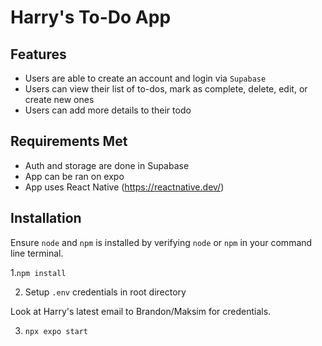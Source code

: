 # Harry's To-Do App

## Features

- Users are able to create an account and login via `Supabase`
- Users can view their list of to-dos, mark as complete, delete, edit, or create new ones
- Users can add more details to their todo

## Requirements Met

- Auth and storage are done in Supabase
- App can be ran on expo
- App uses React Native (https://reactnative.dev/)

## Installation

Ensure `node` and `npm` is installed by verifying `node` or `npm` in your command line terminal.

1.`npm install`

2. Setup `.env` credentials in root directory

Look at Harry's latest email to Brandon/Maksim for credentials.

3. `npx expo start`
